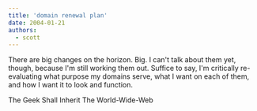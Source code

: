 ```yaml
---
title: 'domain renewal plan'
date: 2004-01-21
authors:
  - scott
---
```


There are big changes on the horizon. Big. I can't talk about them yet, though, because I'm still working them out. Suffice to say, I'm critically re-evaluating what purpose my domains serve, what I want on each of them, and how I want it to look and function.

The Geek Shall Inherit The World-Wide-Web
